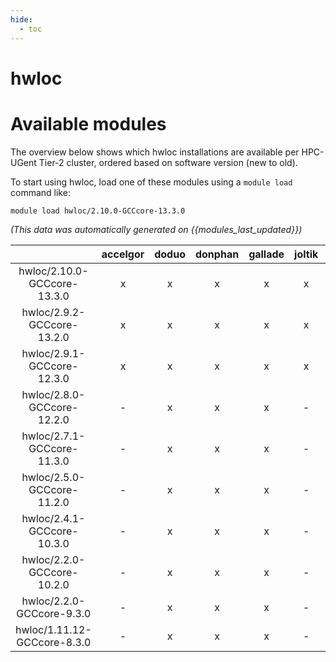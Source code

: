 ```yaml
---
hide:
  - toc
---
```


hwloc
=====

# Available modules


The overview below shows which hwloc installations are available per HPC-UGent Tier-2 cluster, ordered based on software version (new to old).

To start using hwloc, load one of these modules using a `module load` command like:

```shell
module load hwloc/2.10.0-GCCcore-13.3.0
```

*(This data was automatically generated on {{modules_last_updated}})*  

| |accelgor|doduo|donphan|gallade|joltik|shinx|skitty|
| :---: | :---: | :---: | :---: | :---: | :---: | :---: | :---: |
|hwloc/2.10.0-GCCcore-13.3.0|x|x|x|x|x|x|x|
|hwloc/2.9.2-GCCcore-13.2.0|x|x|x|x|x|x|x|
|hwloc/2.9.1-GCCcore-12.3.0|x|x|x|x|x|x|x|
|hwloc/2.8.0-GCCcore-12.2.0|-|x|x|x|-|x|-|
|hwloc/2.7.1-GCCcore-11.3.0|-|x|x|x|-|x|-|
|hwloc/2.5.0-GCCcore-11.2.0|-|x|x|x|-|-|-|
|hwloc/2.4.1-GCCcore-10.3.0|-|x|x|x|-|-|-|
|hwloc/2.2.0-GCCcore-10.2.0|-|x|x|x|-|-|-|
|hwloc/2.2.0-GCCcore-9.3.0|-|x|x|x|-|-|-|
|hwloc/1.11.12-GCCcore-8.3.0|-|x|x|x|-|-|-|
